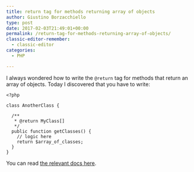 ```yaml
---
title: return tag for methods returning array of objects
author: Giustino Borzacchiello
type: post
date: 2017-02-03T21:49:01+00:00
permalink: /return-tag-for-methods-returning-array-of-objects/
classic-editor-remember:
  - classic-editor
categories:
  - PHP

---
```

I always wondered how to write the `@return` tag for methods that return an array of objects. Today I discovered that you have to write:

<pre><code class="language-php">&lt;?php

class AnotherClass {

  /**
   * @return MyClass[]
   */
  public function getClasses() {
    // logic here
    return $array_of_classes;
  }
}
</code></pre>

You can read [the relevant docs here][1].

 [1]: https://phpdoc.org/docs/latest/references/phpdoc/types.html#arrays